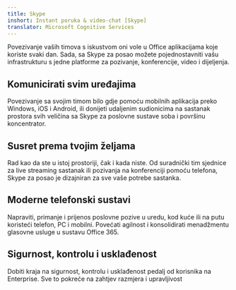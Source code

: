```yaml
---
title: Skype
inshort: Instant poruka & video-chat [Skype]
translator: Microsoft Cognitive Services
---
```


Povezivanje vaših timova s iskustvom oni vole u Office aplikacijama koje koriste svaki dan. Sada, sa Skype za posao možete pojednostavniti vašu infrastrukturu s jedne platforme za pozivanje, konferencije, video i dijeljenja. 

## Komunicirati svim uređajima
Povezivanje sa svojim timom bilo gdje pomoću mobilnih aplikacija preko Windows, iOS i Android, ili donijeti udaljenim sudionicima na sastanak prostora svih veličina sa Skype za poslovne sustave soba i površinu koncentrator.

## Susret prema tvojim željama
Rad kao da ste u istoj prostoriji, čak i kada niste. Od suradnički tim sjednice za live streaming sastanak ili pozivanja na konferenciji pomoću telefona, Skype za posao je dizajniran za sve vaše potrebe sastanka. 

## Moderne telefonski sustavi
Napraviti, primanje i prijenos poslovne pozive u uredu, kod kuće ili na putu koristeći telefon, PC i mobilni. Povećati agilnost i konsolidirati menadžmentu glasovne usluge u sustavu Office 365. 

## Sigurnost, kontrolu i usklađenost
Dobiti kraja na sigurnost, kontrolu i usklađenost pedalj od korisnika na Enterprise. Sve to pokreće na zahtjev razmjera i upravljivost 



